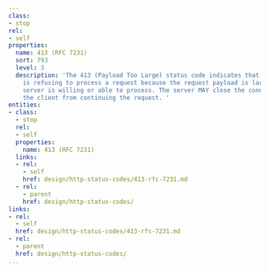 ```yaml
---
class:
- stop
rel:
- self
properties:
  name: 413 (RFC 7231)
  sort: 793
  level: 3
  description: 'The 413 (Payload Too Large) status code indicates that the server
    is refusing to process a request because the request payload is larger than the
    server is willing or able to process. The server MAY close the connection to prevent
    the client from continuing the request. '
entities:
- class:
  - stop
  rel:
  - self
  properties:
    name: 413 (RFC 7231)
  links:
  - rel:
    - self
    href: design/http-status-codes/413-rfc-7231.md
  - rel:
    - parent
    href: design/http-status-codes/
links:
- rel:
  - self
  href: design/http-status-codes/413-rfc-7231.md
- rel:
  - parent
  href: design/http-status-codes/
...
```

